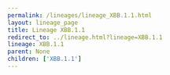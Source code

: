 ```yaml
---
permalink: /lineages/lineage_XBB.1.1.html
layout: lineage_page
title: Lineage XBB.1.1
redirect_to: ../lineage.html?lineage=XBB.1.1
lineage: XBB.1.1
parent: None
children: ['XBB.1.1']
---
```

